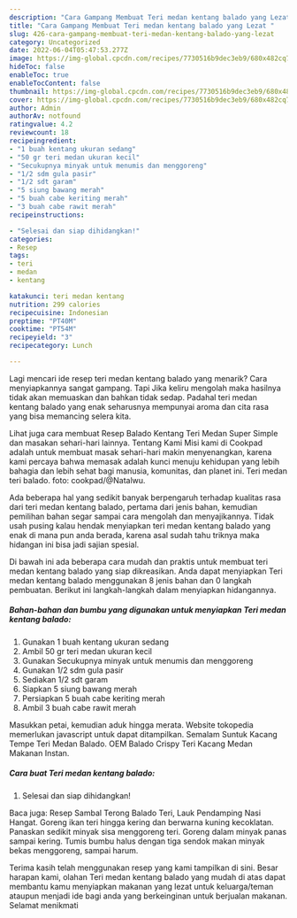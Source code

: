 ```yaml
---
description: "Cara Gampang Membuat Teri medan kentang balado yang Lezat "
title: "Cara Gampang Membuat Teri medan kentang balado yang Lezat "
slug: 426-cara-gampang-membuat-teri-medan-kentang-balado-yang-lezat
category: Uncategorized
date: 2022-06-04T05:47:53.277Z
image: https://img-global.cpcdn.com/recipes/7730516b9dec3eb9/680x482cq70/teri-medan-kentang-balado-foto-resep-utama.jpg
hideToc: false
enableToc: true
enableTocContent: false
thumbnail: https://img-global.cpcdn.com/recipes/7730516b9dec3eb9/680x482cq70/teri-medan-kentang-balado-foto-resep-utama.jpg
cover: https://img-global.cpcdn.com/recipes/7730516b9dec3eb9/680x482cq70/teri-medan-kentang-balado-foto-resep-utama.jpg
author: Admin
authorAv: notfound
ratingvalue: 4.2
reviewcount: 18
recipeingredient:
- "1 buah kentang ukuran sedang"
- "50 gr teri medan ukuran kecil"
- "Secukupnya minyak untuk menumis dan menggoreng"
- "1/2 sdm gula pasir"
- "1/2 sdt garam"
- "5 siung bawang merah"
- "5 buah cabe keriting merah"
- "3 buah cabe rawit merah"
recipeinstructions:

- "Selesai dan siap dihidangkan!"
categories:
- Resep
tags:
- teri
- medan
- kentang

katakunci: teri medan kentang 
nutrition: 299 calories
recipecuisine: Indonesian
preptime: "PT40M"
cooktime: "PT54M"
recipeyield: "3"
recipecategory: Lunch

---
```



Lagi mencari ide resep teri medan kentang balado yang menarik? Cara menyiapkannya sangat gampang. Tapi Jika keliru mengolah maka hasilnya tidak akan memuaskan dan bahkan tidak sedap. Padahal teri medan kentang balado yang enak seharusnya mempunyai aroma dan cita rasa yang bisa memancing selera kita.


Lihat juga cara membuat Resep Balado Kentang Teri Medan Super Simple dan masakan sehari-hari lainnya. Tentang Kami Misi kami di Cookpad adalah untuk membuat masak sehari-hari makin menyenangkan, karena kami percaya bahwa memasak adalah kunci menuju kehidupan yang lebih bahagia dan lebih sehat bagi manusia, komunitas, dan planet ini. Teri medan teri balado. foto: cookpad/@Natalwu.

Ada beberapa hal yang sedikit banyak berpengaruh terhadap kualitas rasa dari teri medan kentang balado, pertama dari jenis bahan, kemudian pemilihan bahan segar sampai cara mengolah dan menyajikannya. Tidak usah pusing kalau hendak menyiapkan teri medan kentang balado yang enak di mana pun anda berada, karena asal sudah tahu triknya maka hidangan ini bisa jadi sajian spesial.


Di bawah ini ada beberapa cara mudah dan praktis untuk membuat teri medan kentang balado yang siap dikreasikan. Anda dapat menyiapkan Teri medan kentang balado menggunakan 8 jenis bahan dan 0 langkah pembuatan. Berikut ini langkah-langkah dalam menyiapkan hidangannya.

<!--inarticleads1-->

##### Bahan-bahan dan bumbu yang digunakan untuk menyiapkan Teri medan kentang balado:

1. Gunakan 1 buah kentang ukuran sedang
1. Ambil 50 gr teri medan ukuran kecil
1. Gunakan Secukupnya minyak untuk menumis dan menggoreng
1. Gunakan 1/2 sdm gula pasir
1. Sediakan 1/2 sdt garam
1. Siapkan 5 siung bawang merah
1. Persiapkan 5 buah cabe keriting merah
1. Ambil 3 buah cabe rawit merah


Masukkan petai, kemudian aduk hingga merata. Website tokopedia memerlukan javascript untuk dapat ditampilkan. Semalam Suntuk Kacang Tempe Teri Medan Balado. OEM Balado Crispy Teri Kacang Medan Makanan Instan. 

<!--inarticleads2-->

##### Cara buat Teri medan kentang balado:


1. Selesai dan siap dihidangkan!

Baca juga: Resep Sambal Terong Balado Teri, Lauk Pendamping Nasi Hangat. Goreng ikan teri hingga kering dan berwarna kuning kecoklatan. Panaskan sedikit minyak sisa menggoreng teri. Goreng dalam minyak panas sampai kering. Tumis bumbu halus dengan tiga sendok makan minyak bekas menggoreng, sampai harum. 

Terima kasih telah menggunakan resep yang kami tampilkan di sini. Besar harapan kami, olahan Teri medan kentang balado yang mudah di atas dapat membantu kamu menyiapkan makanan yang lezat untuk keluarga/teman ataupun menjadi ide bagi anda yang berkeinginan untuk berjualan makanan. Selamat menikmati
